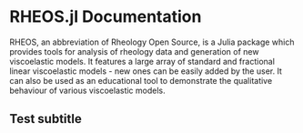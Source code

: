 # RHEOS.jl Documentation

RHEOS, an abbreviation of Rheology Open Source, is a Julia package which provides tools for analysis of rheology data and generation of new viscoelastic models. It features a large array of standard and fractional linear viscoelastic models - new ones can be easily added by the user. It can also be used as an educational tool to demonstrate the qualitative behaviour of various viscoelastic models. 

## Test subtitle

